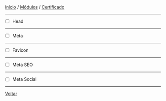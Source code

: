 [Início](https://github.com/Thalyalm/rocketseat-trilha-fundamentar) /
[Módulos](https://github.com/Thalyalm/rocketseat-trilha-fundamentar/tree/main/modulos) /
[Certificado](https://github.com/Thalyalm/rocketseat-trilha-fundamentar/tree/main/certificado)

---

- [ ] Head

---

- [ ] Meta

---

- [ ] Favicon

---

- [ ] Meta SEO

---

- [ ] Meta Social

---

[Voltar](https://github.com/Thalyalm/rocketseat-trilha-fundamentar/tree/main/modulos/guia-estelar-de-html)